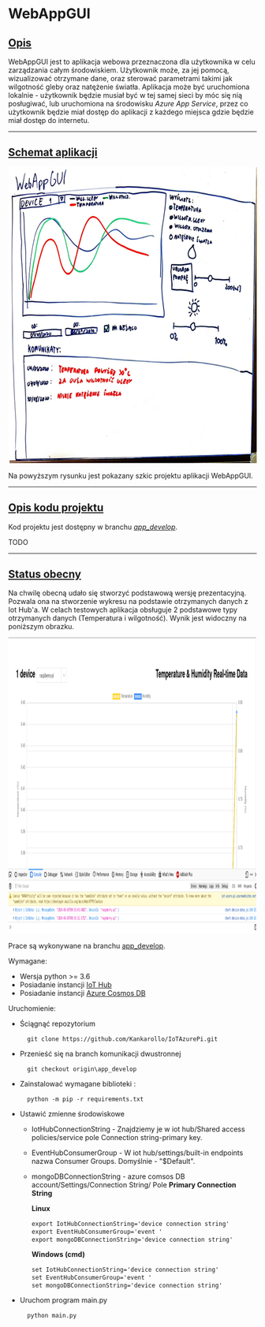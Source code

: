 WebAppGUI
===================


## [Opis](#opis)

WebAppGUI jest to aplikacja webowa przeznaczona dla użytkownika w celu zarządzania całym środowiskiem. Użytkownik może, za jej pomocą, wizualizować otrzymane dane, oraz sterować parametrami takimi jak wilgotność gleby oraz natężenie światła. Aplikacja może być uruchomiona lokalnie - użytkownik będzie musiał być w tej samej sieci by móc się nią posługiwać, lub uruchomiona na środowisku *Azure App Service*, przez co użytkownik będzie miał dostęp do aplikacji z każdego miejsca gdzie będzie miał dostęp do internetu.

-----------------------
## [Schemat aplikacji](#schemat-aplikacji) 

<img src="../media/szkicWebAppGUI.PNG" alt="drawing" width="600" height="600"/>

Na powyższym rysunku jest pokazany szkic projektu aplikacji WebAppGUI.

-----------------------
## [Opis kodu projektu](#opis-kodu-projektu) 

Kod projektu jest dostępny w branchu [*app_develop*](https://github.com/Kankarollo/IoTAzurePi/tree/app_develop).

TODO

-----------------------
## [Status obecny](#status-obecny)

Na chwilę obecną udało się stworzyć podstawową wersję prezentacyjną. Pozwala ona na stworzenie wykresu na podstawie otrzymanych danych z Iot Hub'a. W celach testowych aplikacja obsługuje 2 podstawowe typy otrzymanych danych (Temperatura i wilgotność). Wynik jest widoczny na poniższym obrazku. 

<img src="../media/WebAppGUI-Demo.png" alt="drawing" width="600" height="600"/>

Prace są wykonywane na branchu [app_develop](https://github.com/Kankarollo/IoTAzurePi/tree/app_develop).

Wymagane:
 - Wersja python >= 3.6
 - Posiadanie instancji [IoT Hub](https://docs.microsoft.com/en-us/azure/iot-hub/iot-hub-create-through-portal)
 - Posiadanie instancji [Azure Cosmos DB](https://docs.microsoft.com/en-us/azure/cosmos-db/create-sql-api-python) 

Uruchomienie:

- Ściągnąć repozytorium

        git clone https://github.com/Kankarollo/IoTAzurePi.git

- Przenieść się na branch komunikacji dwustronnej
  
        git checkout origin\app_develop

- Zainstalować wymagane biblioteki :

        python -m pip -r requirements.txt

- Ustawić zmienne środowiskowe
  - IotHubConnectionString - Znajdziemy je w iot hub/Shared access policies/service pole Connection string-primary key.
  - EventHubConsumerGroup - W iot hub/settings/built-in endpoints nazwa Consumer Groups. Domyślnie - "$Default".
  - mongoDBConnectionString - azure comsos DB account/Settings/Connection String/ Pole **Primary Connection String**

    **Linux**

        export IotHubConnectionString='device connection string'
        export EventHubConsumerGroup='event '
        export mongoDBConnectionString='device connection string'

    **Windows (cmd)**

        set IotHubConnectionString='device connection string'
        set EventHubConsumerGroup='event '
        set mongoDBConnectionString='device connection string'

- Uruchom program main.py

        python main.py
